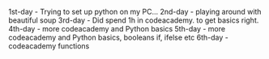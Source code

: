 1st-day - Trying to set up python on my PC...
2nd-day - playing around with beautiful soup
3rd-day - Did spend 1h in codeacademy. to get basics right.
4th-day - more codeacademy and Python basics
5th-day - more codeacademy and Python basics, booleans if, ifelse etc
6th-day - codeacademy functions
